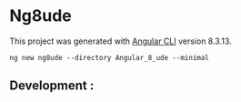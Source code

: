 # Ng8ude

This project was generated with [Angular CLI](https://github.com/angular/angular-cli) version 8.3.13.

`ng new ng8ude --directory Angular_8_ude --minimal`

## Development :


